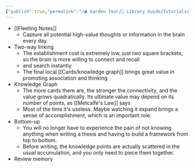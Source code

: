 ```yaml
---
{"publish":true,"permalink":"/🍀 Garden Tour/🧰 Library Guide/Tutorials/Feelings during the initial learning process of Obsidian.md","title":"Feelings during the initial learning process of Obsidian","created":"2022-08-16","modified":"2023-03-14","published":"2025-07-09T10:56:02.770+08:00","cssclasses":""}
---
```


- [[Fleeting Notes]]
	- Capture all potential high-value thoughts or information in the brain every day.
- Two-way linking
	- The establishment cost is extremely low, just two square brackets, so the brain is more willing to connect and recall
	- and search instantly
	- The final local [[Cards/knowledge graph]] brings great value in promoting association and thinking
- Knowledge Graph
	- The more cards there are, the stronger the connectivity, and the value grows quadratically. Its ultimate value may depend on its number of points, as [[Metcalfe's Law]] says
	- Most of the time it's useless. Maybe watching it expand brings a sense of accomplishment, which is an important role.
- Bottom-up
	- You will no longer have to experience the pain of not knowing anything when writing a thesis and having to build a framework from top to bottom.
	- Before writing, the knowledge points are actually scattered in the usual accumulation, and you only need to piece them together.
- Review memory 